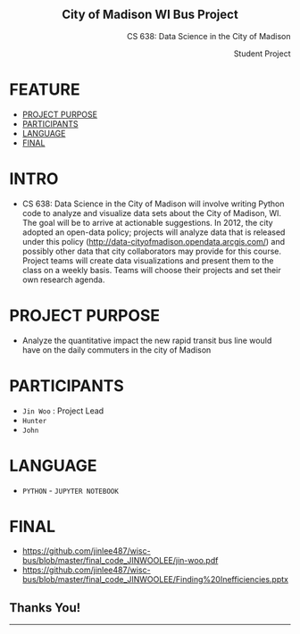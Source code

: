 <p align="center">
 <h2 align="center">City of Madison WI Bus Project</h2>
 <p align="right">CS 638: Data Science in the City of Madison</p>
  <p align="right">Student Project</p>

</p>
 
 
# FEATURE
- [PROJECT PURPOSE](#PROJECT-PURPOSE)
- [PARTICIPANTS](#PARTICIPANTS)
- [LANGUAGE](#LANGUAGES)
- [FINAL](#FINAL)


# INTRO

- CS 638: Data Science in the City of Madison will involve writing Python code to analyze and visualize data sets about the City of Madison, WI. The goal will be to arrive at actionable suggestions. In 2012, the city adopted an open-data policy; projects will analyze data that is released under this policy (http://data-cityofmadison.opendata.arcgis.com/) and possibly other data that city collaborators may provide for this course. Project teams will create data visualizations and present them to the class on a weekly basis. Teams will choose their projects and set their own research agenda. 


# PROJECT PURPOSE

- Analyze the quantitative impact the new rapid transit bus line would have on the daily commuters in the city of Madison


# PARTICIPANTS

- `Jin Woo` : Project Lead 
- `Hunter` 
- `John` 


# LANGUAGE
- `PYTHON` - `JUPYTER NOTEBOOK`


# FINAL 
- https://github.com/jinlee487/wisc-bus/blob/master/final_code_JINWOOLEE/jin-woo.pdf
- https://github.com/jinlee487/wisc-bus/blob/master/final_code_JINWOOLEE/Finding%20Inefficiencies.pptx





## Thanks You! 
---

